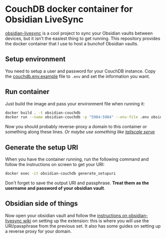 # CouchDB docker container for Obsidian LiveSync

[obsidian-livesync](https://github.com/vrtmrz/obsidian-livesync) is a cool project to sync your Obsidian vaults between devices, but it isn't the easiest thing to get running. This repository provides the docker container that I use to host a bunchof Obsidian vaults.

## Setup environment

You need to setup a user and password for your CouchDB instance. Copy the [couchdb.env.example](./couchdb.env.example) file to `.env` and set the information you want.

## Run container

Just build the image and pass your environment file when running it:

```bash
docker build . -t obsidian-couchdb
docker run --name obsidian-couchdb -p "5984:5984" --env-file .env obsidian-couchdb
```

Now you should probably reverse-proxy a domain to this container or something along these lines. _Or maybe use something like [tailscale serve](https://tailscale.com/kb/1242/tailscale-serve)_

## Generate the setup URI

When you have the container running, run the following command and follow the instructions on screen to get your URI:

```bash
docker exec -it obsidian-couchdb generate_setupuri
```

Don't forget to save the output URI and passphrase. **Treat them as the username and password of your obsidian vault**.

## Obsidian side of things

Now open your obsidian vault and follow the [instructions on obsidian-livesync wiki](https://github.com/vrtmrz/obsidian-livesync/blob/main/docs/setup_own_server.md#2-setup-self-hosted-livesync-to-obsidian) on setting up the extension: this is where you will use the URI/passphrase from the previous set. It also has some guides on setting up a reverse proxy for your domain.
